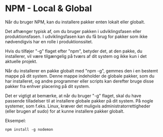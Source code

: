 # NPM - Local & Global

Når du bruger NPM, kan du installere pakker enten lokalt eller globalt. 

Det afhænger typisk af, om du bruger pakken i udviklingsfasen eller produktionsfasen. I udviklingsfasen kan du få brug for pakker som ikke nødvendigvis har en rolle i produktionssitet.

Hvis du tilføjer "-g" flaget efter "npm", betyder det, at den pakke, du installerer, vil være tilgængelig på tværs af dit system og ikke kun i det aktuelle projekt.

Når du installerer en pakke globalt med "npm -g", gemmes den i en bestemt mappe på dit system. Denne mappe indeholder de globale pakker, som du har installeret, og andre programmer eller scripts kan derefter bruge disse pakker fra enhver placering på dit system.

Det er vigtigt at bemærke, at når du bruger "-g" flaget, skal du have passende tilladelser til at installere globale pakker på dit system. På nogle systemer, som f.eks. Linux, kræver det muligvis administratorrettigheder (eller brugen af sudo) for at kunne installere pakker globalt.

Eksempel:

`
npm install -g nodemon
`